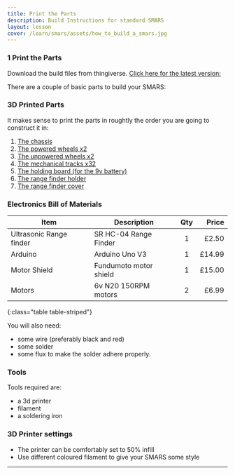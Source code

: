 ```yaml
---
title: Print the Parts
description: Build Instructions for standard SMARS
layout: lesson
cover: /learn/smars/assets/how_to_build_a_smars.jpg
---
```


### 1 Print the Parts

Download the build files from thingiverse. [Click here for the latest version:](https://www.thingiverse.com/thing:2662828)

There are a couple of basic parts to build your SMARS:

### 3D Printed Parts

It makes sense to print the parts in roughtly the order you are going to construct it in:

1. [The chassis](/assets/stl/smars/chassis.stl)
1. [The powered wheels x2](/assets/stl/smars/powered_wheel.stl)
1. [The unpowered wheels x2](/assets/stl/smars/unpowered_wheel.stl)
1. [The mechanical tracks x32](/assets/stl/smars/tracks.stl)
1. [The holding board (for the 9v battery)](/assets/stl/smars/motor_holder.stl)
1. [The range finder holder](/assets/stl/smars/range_finder_holder.stl)
1. [The range finder cover](/assets/stl/smars/range_finder_cover.stl)

### Electronics Bill of Materials

Item                    | Description            | Qty | Price
------------------------|------------------------|:---:|-----:
Ultrasonic Range finder | SR HC-04 Range Finder  |  1  | £2.50
Arduino                 | Arduino Uno V3         |  1  | £14.99
Motor Shield            | Fundumoto motor shield |  1  | £15.00
Motors                  | 6v N20 150RPM motors   |  2  | £6.99
{:class="table table-striped"}

You will also need:

- some wire (preferably black and red)
- some solder
- some flux to make the solder adhere properly.

### Tools

Tools required are:

- a 3d printer
- filament
- a soldering iron

### 3D Printer settings

- The printer can be comfortably set to 50% infill
- Use different coloured filament to give your SMARS some style

---
